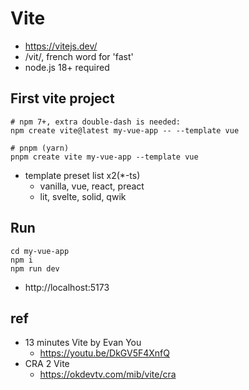 # Vite
* https://vitejs.dev/
* /vit/, french word for 'fast'
* node.js 18+ required

## First vite project
```
# npm 7+, extra double-dash is needed:
npm create vite@latest my-vue-app -- --template vue

# pnpm (yarn)
pnpm create vite my-vue-app --template vue
```

* template preset list x2(*-ts)
  * vanilla, vue, react, preact
  * lit, svelte, solid, qwik

## Run
```
cd my-vue-app
npm i
npm run dev
```
* http://localhost:5173

## ref
* 13 minutes Vite by Evan You
  * https://youtu.be/DkGV5F4XnfQ
* CRA 2 Vite
  * https://okdevtv.com/mib/vite/cra
